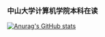 ### 中山大学计算机学院本科在读
[![Anurag's GitHub stats](https://github-readme-stats.vercel.app/api?username=lhj-git)](https://github.com/anuraghazra/github-readme-stats)

